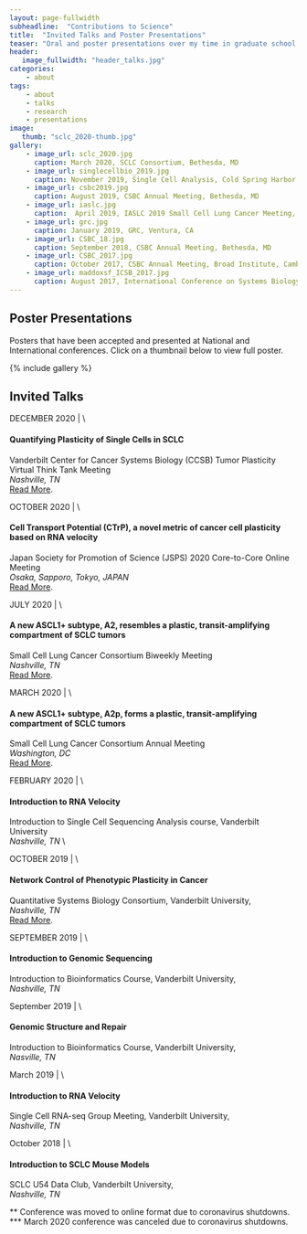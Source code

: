 ```yaml
---
layout: page-fullwidth
subheadline:  "Contributions to Science"
title:  "Invited Talks and Poster Presentations"
teaser: "Oral and poster presentations over my time in graduate school at Vanderbilt."
header:
   image_fullwidth: "header_talks.jpg"
categories:
    - about
tags:
    - about
    - talks
    - research
    - presentations
image:
   thumb: "sclc_2020-thumb.jpg"
gallery:
    - image_url: sclc_2020.jpg
      caption: March 2020, SCLC Consortium, Bethesda, MD
    - image_url: singlecellbio_2019.jpg
      caption: November 2019, Single Cell Analysis, Cold Spring Harbor Laboratory, Long Island, NY and October 2019, Second Annual Symposium on Multiscale Cell Fate, NSF-Simons Center as UCI, Irvine, CA
    - image_url: csbc2019.jpg
      caption: August 2019, CSBC Annual Meeting, Bethesda, MD
    - image_url: iaslc.jpg
      caption:  April 2019, IASLC 2019 Small Cell Lung Cancer Meeting, New York, NY
    - image_url: grc.jpg
      caption: January 2019, GRC, Ventura, CA
    - image_url: CSBC_18.jpg
      caption: September 2018, CSBC Annual Meeting, Bethesda, MD
    - image_url: CSBC_2017.jpg
      caption: October 2017, CSBC Annual Meeting, Broad Institute, Cambridge, MA
    - image_url: maddoxsf_ICSB_2017.jpg
      caption: August 2017, International Conference on Systems Biology, Virginia Tech, Blacksburg, VA
---
```



## Poster Presentations
Posters that have been accepted and presented at National and International conferences. Click on a thumbnail below to view full poster.

<!--more-->


{% include gallery %}


## __Invited Talks__

DECEMBER 2020 | \
#### Quantifying Plasticity of Single Cells in SCLC
Vanderbilt Center for Cancer Systems Biology (CCSB) Tumor Plasticity Virtual Think Tank Meeting \
*Nashville, TN* \
<a href='http://smgroves.github.io/docs/Vanderbilt_CCSB_Think_Tank_Program.pdf'>Read More</a>.

OCTOBER 2020 | \
#### Cell Transport Potential (CTrP), a novel metric of cancer cell plasticity based on RNA velocity 
Japan Society for Promotion of Science (JSPS) 2020 Core-to-Core Online Meeting \
*Osaka, Sapporo, Tokyo, JAPAN* \
<a href='https://quantsystemsbc.com/event/core-to-core-meeting/'>Read More</a>.

JULY 2020 | \
#### A new ASCL1+ subtype, A2, resembles a plastic, transit-amplifying compartment of SCLC tumors
Small Cell Lung Cancer Consortium Biweekly Meeting \
*Nashville, TN* \
<a href='https://www.mskcc.org/research-programs/nci-small-cell-lung-cancer-consortium/research-meeting-presentations'>Read More</a>.

MARCH 2020 | \
#### A new ASCL1+ subtype, A2p, forms a plastic, transit-amplifying compartment of SCLC tumors
Small Cell Lung Cancer Consortium Annual Meeting \
*Washington, DC* \
<a href='https://www.mskcc.org/research-programs/nci-small-cell-lung-cancer-consortium/research-meeting-presentations'>Read More</a>.

FEBRUARY 2020 | \
#### Introduction to RNA Velocity
Introduction to Single Cell Sequencing Analysis course, Vanderbilt University \
*Nashville, TN* \

OCTOBER 2019 | \
#### Network Control of Phenotypic Plasticity in Cancer
Quantitative Systems Biology Consortium, Vanderbilt University, \
*Nashville, TN* \
<a href='https://quantsystemsbc.com/courses/qsbc-seminar-series/lesson/2019-10-25-groves/'>Read More</a>.

SEPTEMBER 2019 | \
#### Introduction to Genomic Sequencing
Introduction to Bioinformatics Course, Vanderbilt University, \
*Nashville, TN* 

September 2019 | \
#### Genomic Structure and Repair
 Introduction to Bioinformatics Course, Vanderbilt University, \
 *Nasville, TN* 

March 2019 | \
#### Introduction to RNA Velocity
 Single Cell RNA-seq Group Meeting, Vanderbilt University, \
 *Nashville, TN* 

October 2018 | \
#### Introduction to SCLC Mouse Models
 SCLC U54 Data Club, Vanderbilt University, \
 *Nashville, TN*


** Conference was moved to online format due to coronavirus shutdowns. \
*** March 2020 conference was canceled due to coronavirus shutdowns.

